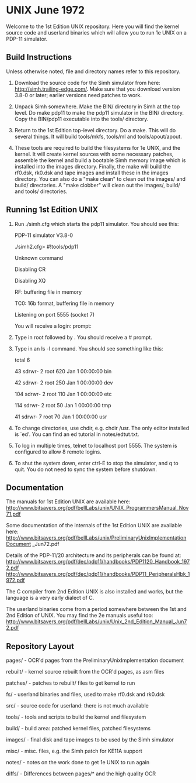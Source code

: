 # UNIX June 1972

Welcome to the 1st Edition UNIX repository. Here you will find the kernel source code and userland binaries which will allow you to run 1e UNIX on a PDP-11 simulator.

Build Instructions
------------------
Unless otherwise noted, file and directory names refer to this repository.

1. Download the source code for the Simh simulator from here:
   http://simh.trailing-edge.com/. 
   Make sure that you download version 3.8-0 or later; earlier versions need patches to work.

2. Unpack Simh somewhere. Make the BIN/ directory in Simh at the top level.
   Do make pdp11 to make the pdp11 simulator in the BIN/ directory. Copy the BIN/pdp11 executable into the tools/ directory.

2. Return to the 1st Edition top-level directory. Do a make. This will do several things.  It will build tools/mkfs, tools/ml and tools/apout/apout.
3. 
   These tools are required to build the filesystems for 1e UNIX, and the kernel. It will create kernel sources with some necessary patches, assemble the kernel and build a bootable Simh memory image which is installed into the images directory.  Finally, the make will build the rf0.dsk, rk0.dsk and tape images and install these in the images directory. You can also do a "make clean" to clean out the images/ and build/ directories. A "make clobber" will clean out the images/, build/  and tools/ directories.

Running 1st Edition UNIX
------------------------

1. Run ./simh.cfg which starts the pdp11 simulator. You should see this:

     PDP-11 simulator V3.8-0
     
     ./simh2.cfg> #!tools/pdp11
     
     Unknown command
     
     Disabling CR
     
     Disabling XQ
     
     RF: buffering file in memory
     
     TC0: 16b format, buffering file in memory
     
     Listening on port 5555 (socket 7)

   You will receive a login: prompt:

2. Type in root followed by <RETURN>. You should receive a # prompt.

3. Type in an ls -l command. You should see something like this:

   total    6
   
    43 sdrwr-  2 root    620 Jan  1 00:00:00 bin
   
    42 sdrwr-  2 root    250 Jan  1 00:00:00 dev
   
   104 sdrwr-  2 root    110 Jan  1 00:00:00 etc
   
   114 sdrwr-  2 root     50 Jan  1 00:00:00 tmp
   
    41 sdrwr-  7 root     70 Jan  1 00:00:00 usr
   

4. To change directories, use chdir, e.g. chdir /usr. The only editor installed is `ed'. You can find an ed tutorial in notes/edtut.txt.

5. To log in multiple times, telnet to localhost port 5555.  The system is configured to allow 8 remote logins.

6. To shut the system down, enter ctrl-E to stop the simulator, and q to quit. You do not need to sync the system before shutdown.

Documentation
-------------

The manuals for 1st Edition UNIX are available here:
http://www.bitsavers.org/pdf/bellLabs/unix/UNIX_ProgrammersManual_Nov71.pdf

Some documentation of the internals of the 1st Edition UNIX are available here:
http://www.bitsavers.org/pdf/bellLabs/unix/PreliminaryUnixImplementationDocument
_Jun72.pdf

Details of the PDP-11/20 architecture and its peripherals can be found at:
http://www.bitsavers.org/pdf/dec/pdp11/handbooks/PDP1120_Handbook_1972.pdf
http://www.bitsavers.org/pdf/dec/pdp11/handbooks/PDP11_PeripheralsHbk_1972.pdf

The C compiler from 2nd Edition UNIX is also installed and works, but the
language is a very early dialect of C. 

The userland binaries come from a period somewhere between the 1st and 2nd
Edition of UNIX. You may find the 2e manuals useful too:
http://www.bitsavers.org/pdf/bellLabs/unix/Unix_2nd_Edition_Manual_Jun72.pdf

Repository Layout
-----------------

pages/		- OCR'd pages from the PreliminaryUnixImplementation document
   
rebuilt/	- kernel source rebuilt from the OCR'd pages, as asm files
   
patches/	- patches to rebuilt/ files to get kernel to run
   
fs/		- userland binaries and files, used to make rf0.dsk and rk0.dsk
   
src/		- source code for userland: there is not much available
   
tools/		- tools and scripts to build the kernel and filesystem
   
build/		- build area: patched kernel files, patched filesystems
   
images/		- final disk and tape images to be used by the Simh simulator
   
misc/		- misc. files, e.g. the Simh patch for KE11A support
   
notes/		- notes on the work done to get 1e UNIX to run again
   
diffs/		- Differences between pages/* and the high quality OCR

   
